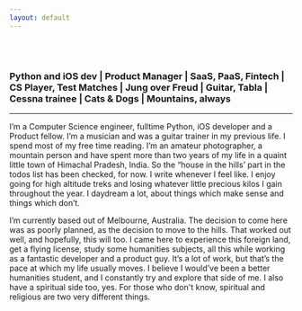```yaml
---
layout: default
---
```

<br>
<br>
<h3 class="post-title">Python and iOS dev | Product Manager | SaaS, PaaS, Fintech | CS Player, Test Matches | Jung over Freud | Guitar, Tabla | Cessna trainee | Cats & Dogs | Mountains, always</h3>

<hr>

I’m a Computer Science engineer, fulltime Python, iOS developer and a Product fellow. I’m a musician and was a guitar trainer in my previous life.  I spend most of my free time reading. I’m an amateur photographer, a mountain person and have spent more than two years of my life in a quaint little town of Himachal Pradesh, India. So the “house in the hills’ part in the todos list has been checked, for now. I write whenever I feel like. I enjoy going for high altitude treks and losing whatever little precious kilos I gain throughout the year. I daydream a lot, about things which make sense and things which don’t.

I’m currently based out of Melbourne, Australia. The decision to come here was as poorly planned, as the decision to move to the hills. That worked out well, and hopefully, this will too. I came here to experience this foreign land, get a flying license, study some humanities subjects, all this while working as a fantastic developer and a product guy. It’s a lot of work, but that’s the pace at which my life usually moves. I believe I would’ve been a better humanities student, and I constantly try and explore that side of me. I also have a spiritual side too, yes. For those who don't know, spiritual and religious are two very different things. 

